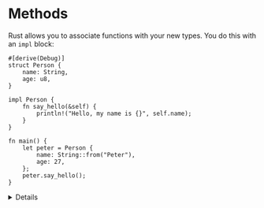 # Methods

Rust allows you to associate functions with your new types. You do this with an
`impl` block:

```rust,editable
#[derive(Debug)]
struct Person {
    name: String,
    age: u8,
}

impl Person {
    fn say_hello(&self) {
        println!("Hello, my name is {}", self.name);
    }
}

fn main() {
    let peter = Person {
        name: String::from("Peter"),
        age: 27,
    };
    peter.say_hello();
}
```

<details>

Key Points:
* It can be helpful to introduce methods by comparing them to functions.
  * Methods are called on an instance of a type (such as a struct or enum), the first parameter represents the instance as `self`.
  * Developers may choose to use methods to take advantage of method receiver syntax and to help keep them more organized. By using methods we can keep all the implementation code in one predictable place.
* Point out the use of the keyword `self`, a method receiver. 
  * Show that it is an abbreviated term for `self:&Self` and perhaps show how the struct name could also be used. 
  * Explain that Self is a type alias for the type the `impl` block is in and can be used elsewhere in the block.
  * Note how self is used like other structs and dot notation can be used to refer to individual fields.
  * This might be a good time to demonstrate how the `&self` differs from `self` by modifying the code and trying to run say_hello twice.  
* We describe the distinction between method receivers next.
   
</details>

